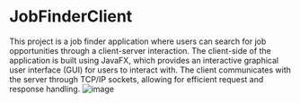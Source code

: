 # JobFinderClient
This project is a job finder application where users can search for job opportunities through a client-server interaction. The client-side of the application is built using JavaFX, which provides an interactive graphical user interface (GUI) for users to interact with. The client communicates with the server through TCP/IP sockets, allowing for efficient request and response handling.
![image](https://github.com/user-attachments/assets/be47bbaf-94e5-4cf4-ad2c-39cea1638861)
